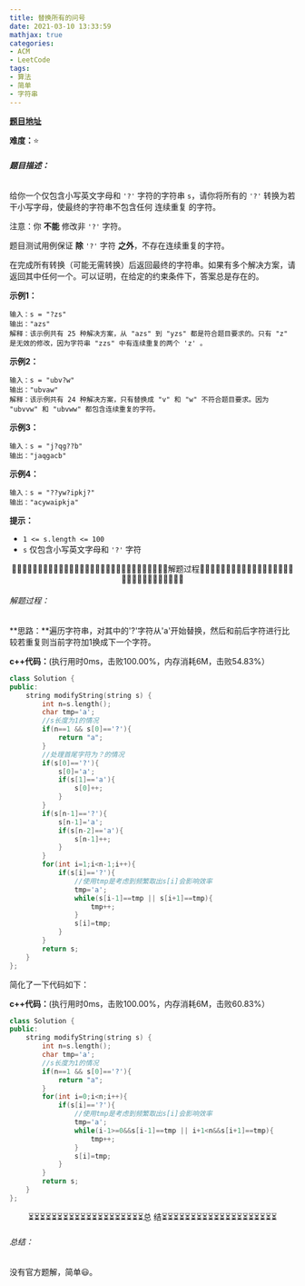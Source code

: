 ```yaml
---
title: 替换所有的问号
date: 2021-03-10 13:33:59
mathjax: true
categories:
- ACM
- LeetCode
tags:
- 算法
- 简单
- 字符串
---
```


[**题目地址**](https://leetcode-cn.com/problems/replace-all-s-to-avoid-consecutive-repeating-characters/)

**难度：**⭐

###### **题目描述：**

给你一个仅包含小写英文字母和 `'?'` 字符的字符串 `s`，请你将所有的 `'?'` 转换为若干小写字母，使最终的字符串不包含任何 连续重复 的字符。

注意：你 **不能** 修改非 `'?'` 字符。

题目测试用例保证 **除** `'?'` 字符 **之外**，不存在连续重复的字符。

在完成所有转换（可能无需转换）后返回最终的字符串。如果有多个解决方案，请返回其中任何一个。可以证明，在给定的约束条件下，答案总是存在的。

<!-- more -->

**示例1：**

```
输入：s = "?zs"
输出："azs"
解释：该示例共有 25 种解决方案，从 "azs" 到 "yzs" 都是符合题目要求的。只有 "z" 是无效的修改，因为字符串 "zzs" 中有连续重复的两个 'z' 。
```

**示例2：**

```
输入：s = "ubv?w"
输出："ubvaw"
解释：该示例共有 24 种解决方案，只有替换成 "v" 和 "w" 不符合题目要求。因为 "ubvvw" 和 "ubvww" 都包含连续重复的字符。
```

**示例3：**

```
输入：s = "j?qg??b"
输出："jaqgacb"
```

**示例4：**

```
输入：s = "??yw?ipkj?"
输出："acywaipkja"
```

**提示：**

- `1 <= s.length <= 100`
- `s` 仅包含小写英文字母和 `'?'` 字符



<center>🙋‍♂️🙋‍♂️🙋‍♂️🙋‍♂️🙋‍♂️🙋‍♂️🙋‍♂️🙋‍♂️🙋‍♂️🙋‍♂️🙋‍♂️🙋‍♂️🙋‍♂️🙋‍♂️🙋‍♂️解题过程🙋‍♂️🙋‍♂️🙋‍♂️🙋‍♂️🙋‍♂️🙋‍♂️🙋‍♂️🙋‍♂️🙋‍♂️🙋‍♂️🙋‍♂️🙋‍♂️🙋‍♂️🙋‍♂️🙋‍♂️</center>

###### 解题过程：

**思路：**遍历字符串，对其中的'?'字符从'a'开始替换，然后和前后字符进行比较若重复则当前字符加1换成下一个字符。

**c++代码：**(执行用时0ms，击败100.00%，内存消耗6M，击败54.83%）

```c++
class Solution {
public:
    string modifyString(string s) {
        int n=s.length();
        char tmp='a';
        //s长度为1的情况
        if(n==1 && s[0]=='?'){
            return "a";
        }
        //处理首尾字符为？的情况
        if(s[0]=='?'){
            s[0]='a';
            if(s[1]=='a'){
                s[0]++;
            }
        }
        if(s[n-1]=='?'){
            s[n-1]='a';
            if(s[n-2]=='a'){
                s[n-1]++;
            }
        }
        for(int i=1;i<n-1;i++){
            if(s[i]=='?'){
                //使用tmp是考虑到频繁取出s[i]会影响效率
                tmp='a';
                while(s[i-1]==tmp || s[i+1]==tmp){
                    tmp++;
                }
                s[i]=tmp;
            }
        }
        return s;
    }
};
```

简化了一下代码如下：

**c++代码：**(执行用时0ms，击败100.00%，内存消耗6M，击败60.83%）

```c++
class Solution {
public:
    string modifyString(string s) {
        int n=s.length();
        char tmp='a';
        //s长度为1的情况
        if(n==1 && s[0]=='?'){
            return "a";
        }
        for(int i=0;i<n;i++){
            if(s[i]=='?'){
                //使用tmp是考虑到频繁取出s[i]会影响效率
                tmp='a';
                while(i-1>=0&&s[i-1]==tmp || i+1<n&&s[i+1]==tmp){
                    tmp++;
                }
                s[i]=tmp;
            }
        }
        return s;
    }
};
```



<center>⏳⏳⏳⏳⏳⏳⏳⏳⏳⏳⏳⏳⏳⏳⏳⏳⏳⏳⏳⏳总 结⏳⏳⏳⏳⏳⏳⏳⏳⏳⏳⏳⏳⏳⏳⏳⏳⏳⏳⏳⏳</center>

###### 总结：

没有官方题解，简单😃。